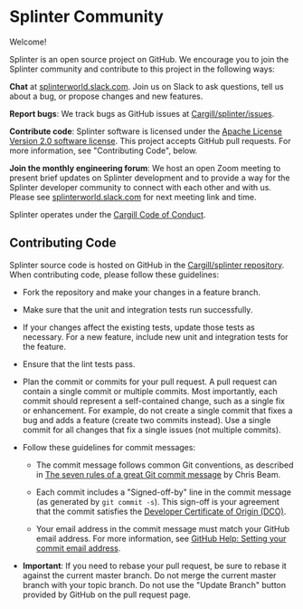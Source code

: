 # Splinter Community

<!--
  Copyright 2018-2020 Cargill Incorporated
  Licensed under Creative Commons Attribution 4.0 International License
  https://creativecommons.org/licenses/by/4.0/
-->

Welcome!

Splinter is an open source project on GitHub. We encourage you to join the
Splinter community and contribute to this project in the following ways:

**Chat** at [splinterworld.slack.com](http://splinterworld.slack.com).
Join us on Slack to ask questions, tell us about a bug, or propose changes and
new features.

**Report bugs**: We track bugs as GitHub issues at
[Cargill/splinter/issues](https://github.com/Cargill/splinter/issues).

**Contribute code**: Splinter software is licensed under the [Apache License
Version 2.0 software license](licensing.html). This project accepts GitHub pull
requests. For more information, see "Contributing Code", below.

**Join the monthly engineering forum**: We host an open Zoom
meeting to present brief updates on Splinter development and to provide a way
for the Splinter developer community to connect with each other and with us.
Please see [splinterworld.slack.com](http://splinterworld.slack.com) for next
meeting link and time.

Splinter operates under the [Cargill Code of
Conduct](https://github.com/Cargill/code-of-conduct/blob/master/code-of-conduct.md).

## Contributing Code

Splinter source code is hosted on GitHub in the [Cargill/splinter
repository](https://github.com/Cargill/splinter). When contributing code, please
follow these guidelines:

* Fork the repository and make your changes in a feature branch.

* Make sure that the unit and integration tests run successfully.

* If your changes affect the existing tests, update those tests as necessary.
  For a new feature, include new unit and integration tests for the feature.

* Ensure that the lint tests pass.

* Plan the commit or commits for your pull request. A pull request can contain a
  single commit or multiple commits. Most importantly, each commit should
  represent a self-contained change, such as a single fix or enhancement.
  For example, do not create a single commit that fixes a bug and adds a feature
  (create two commits instead). Use a single commit for all changes that fix a
  single issues (not multiple commits).

* Follow these guidelines for commit messages:

  - The commit message follows common Git conventions, as described in [The
    seven rules of a great Git commit
    message](https://chris.beams.io/posts/git-commit/#seven-rules)
    by Chris Beam.

  - Each commit includes a "Signed-off-by" line in the commit message (as
    generated by `git commit -s`). This sign-off is your agreement that the
    commit satisfies the [Developer Certificate of Origin
    (DCO)](https://developercertificate.org/).

  - Your email address in the commit message must match your GitHub email
    address. For more information, see [GitHub Help: Setting your commit email
    address](https://help.github.com/articles/setting-your-commit-email-address-in-git/).

* **Important**: If you need to rebase your pull request, be sure to rebase it
  against the current master branch. Do not merge the current master branch
  with your topic branch. Do not use the "Update Branch" button provided by
  GitHub on the pull request page.

